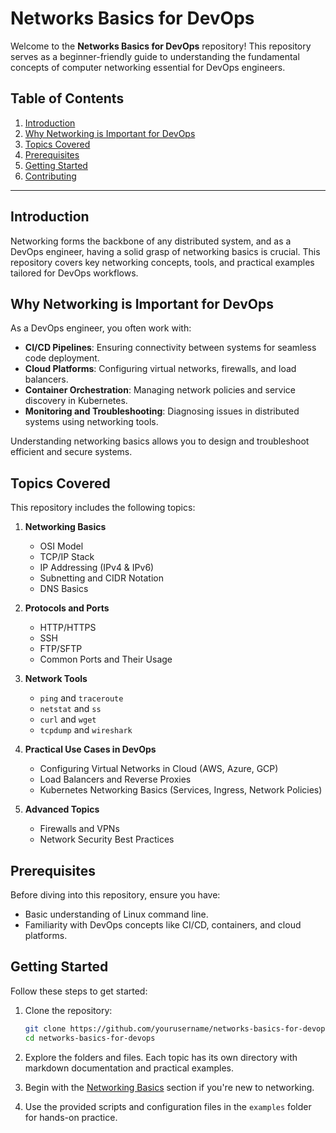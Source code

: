 # Networks Basics for DevOps

Welcome to the **Networks Basics for DevOps** repository! This repository serves as a beginner-friendly guide to understanding the fundamental concepts of computer networking essential for DevOps engineers.

## Table of Contents

1. [Introduction](#introduction)
2. [Why Networking is Important for DevOps](#why-networking-is-important-for-devops)
3. [Topics Covered](#topics-covered)
4. [Prerequisites](#prerequisites)
5. [Getting Started](#getting-started)
6. [Contributing](#contributing)

---

## Introduction

Networking forms the backbone of any distributed system, and as a DevOps engineer, having a solid grasp of networking basics is crucial. This repository covers key networking concepts, tools, and practical examples tailored for DevOps workflows.

## Why Networking is Important for DevOps

As a DevOps engineer, you often work with:

- **CI/CD Pipelines**: Ensuring connectivity between systems for seamless code deployment.
- **Cloud Platforms**: Configuring virtual networks, firewalls, and load balancers.
- **Container Orchestration**: Managing network policies and service discovery in Kubernetes.
- **Monitoring and Troubleshooting**: Diagnosing issues in distributed systems using networking tools.

Understanding networking basics allows you to design and troubleshoot efficient and secure systems.

## Topics Covered

This repository includes the following topics:

1. **Networking Basics**
   - OSI Model
   - TCP/IP Stack
   - IP Addressing (IPv4 & IPv6)
   - Subnetting and CIDR Notation
   - DNS Basics

2. **Protocols and Ports**
   - HTTP/HTTPS
   - SSH
   - FTP/SFTP
   - Common Ports and Their Usage

3. **Network Tools**
   - `ping` and `traceroute`
   - `netstat` and `ss`
   - `curl` and `wget`
   - `tcpdump` and `wireshark`

4. **Practical Use Cases in DevOps**
   - Configuring Virtual Networks in Cloud (AWS, Azure, GCP)
   - Load Balancers and Reverse Proxies
   - Kubernetes Networking Basics (Services, Ingress, Network Policies)

5. **Advanced Topics**
   - Firewalls and VPNs
   - Network Security Best Practices

## Prerequisites

Before diving into this repository, ensure you have:

- Basic understanding of Linux command line.
- Familiarity with DevOps concepts like CI/CD, containers, and cloud platforms.

## Getting Started

Follow these steps to get started:

1. Clone the repository:

    ```bash
    git clone https://github.com/yourusername/networks-basics-for-devops.git
    cd networks-basics-for-devops
    ```

2. Explore the folders and files. Each topic has its own directory with markdown documentation and practical examples.

3. Begin with the [Networking Basics](./networking-basics) section if you're new to networking.

4. Use the provided scripts and configuration files in the `examples` folder for hands-on practice.
